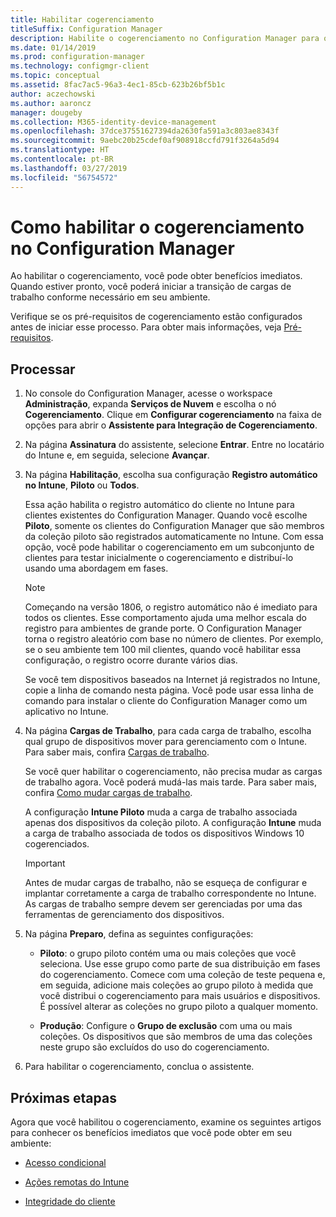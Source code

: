 ```yaml
---
title: Habilitar cogerenciamento
titleSuffix: Configuration Manager
description: Habilite o cogerenciamento no Configuration Manager para obter os benefícios imediatos rapidamente.
ms.date: 01/14/2019
ms.prod: configuration-manager
ms.technology: configmgr-client
ms.topic: conceptual
ms.assetid: 8fac7ac5-96a3-4ec1-85cb-623b26bf5b1c
author: aczechowski
ms.author: aaroncz
manager: dougeby
ms.collection: M365-identity-device-management
ms.openlocfilehash: 37dce37551627394da2630fa591a3c803ae8343f
ms.sourcegitcommit: 9aebc20b25cdef0af908918ccfd791f3264a5d94
ms.translationtype: HT
ms.contentlocale: pt-BR
ms.lasthandoff: 03/27/2019
ms.locfileid: "56754572"
---
```

# <a name="how-to-enable-co-management-in-configuration-manager"></a>Como habilitar o cogerenciamento no Configuration Manager

Ao habilitar o cogerenciamento, você pode obter benefícios imediatos. Quando estiver pronto, você poderá iniciar a transição de cargas de trabalho conforme necessário em seu ambiente.

Verifique se os pré-requisitos de cogerenciamento estão configurados antes de iniciar esse processo. Para obter mais informações, veja [Pré-requisitos](/sccm/comanage/overview#prerequisites).



## <a name="process"></a>Processar

1. No console do Configuration Manager, acesse o workspace **Administração**, expanda **Serviços de Nuvem** e escolha o nó **Cogerenciamento**. Clique em **Configurar cogerenciamento** na faixa de opções para abrir o **Assistente para Integração de Cogerenciamento**.  

2. Na página **Assinatura** do assistente, selecione **Entrar**. Entre no locatário do Intune e, em seguida, selecione **Avançar**.  

3. Na página **Habilitação**, escolha sua configuração **Registro automático no Intune**, **Piloto** ou **Todos**.   

    Essa ação habilita o registro automático do cliente no Intune para clientes existentes do Configuration Manager. Quando você escolhe **Piloto**, somente os clientes do Configuration Manager que são membros da coleção piloto são registrados automaticamente no Intune. Com essa opção, você pode habilitar o cogerenciamento em um subconjunto de clientes para testar inicialmente o cogerenciamento e distribuí-lo usando uma abordagem em fases.  

    > [!Note]  
    > Começando na versão 1806, o registro automático não é imediato para todos os clientes. Esse comportamento ajuda uma melhor escala do registro para ambientes de grande porte. O Configuration Manager torna o registro aleatório com base no número de clientes. Por exemplo, se o seu ambiente tem 100 mil clientes, quando você habilitar essa configuração, o registro ocorre durante vários dias.<!--1358003-->  

    Se você tem dispositivos baseados na Internet já registrados no Intune, copie a linha de comando nesta página. Você pode usar essa linha de comando para instalar o cliente do Configuration Manager como um aplicativo no Intune.

4. Na página **Cargas de Trabalho**, para cada carga de trabalho, escolha qual grupo de dispositivos mover para gerenciamento com o Intune. Para saber mais, confira [Cargas de trabalho](/sccm/comanage/workloads).  

    Se você quer habilitar o cogerenciamento, não precisa mudar as cargas de trabalho agora. Você poderá mudá-las mais tarde. Para saber mais, confira [Como mudar cargas de trabalho](/sccm/comanage/how-to-switch-workloads).  

    A configuração **Intune Piloto** muda a carga de trabalho associada apenas dos dispositivos da coleção piloto. A configuração **Intune** muda a carga de trabalho associada de todos os dispositivos Windows 10 cogerenciados.  

    > [!Important] 
    > Antes de mudar cargas de trabalho, não se esqueça de configurar e implantar corretamente a carga de trabalho correspondente no Intune. As cargas de trabalho sempre devem ser gerenciadas por uma das ferramentas de gerenciamento dos dispositivos.  

5. Na página **Preparo**, defina as seguintes configurações:  

    - **Piloto**: o grupo piloto contém uma ou mais coleções que você seleciona. Use esse grupo como parte de sua distribuição em fases do cogerenciamento. Comece com uma coleção de teste pequena e, em seguida, adicione mais coleções ao grupo piloto à medida que você distribui o cogerenciamento para mais usuários e dispositivos. É possível alterar as coleções no grupo piloto a qualquer momento.  

    - **Produção**: Configure o **Grupo de exclusão** com uma ou mais coleções. Os dispositivos que são membros de uma das coleções neste grupo são excluídos do uso do cogerenciamento.  

6. Para habilitar o cogerenciamento, conclua o assistente.  



## <a name="next-steps"></a>Próximas etapas

Agora que você habilitou o cogerenciamento, examine os seguintes artigos para conhecer os benefícios imediatos que você pode obter em seu ambiente:

- [Acesso condicional](/sccm/comanage/quickstart-conditional-access)  

- [Ações remotas do Intune](/sccm/comanage/quickstart-remote-actions)  

- [Integridade do cliente](/sccm/comanage/quickstart-client-health)  
